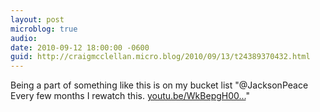 ```yaml
---
layout: post
microblog: true
audio: 
date: 2010-09-12 18:00:00 -0600
guid: http://craigmcclellan.micro.blog/2010/09/13/t24389370432.html
---
```

Being a part of something like this is on my bucket list "@JacksonPeace Every few months I rewatch this.  [youtu.be/WkBepgH00...](http://youtu.be/WkBepgH00GM)"
